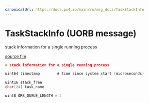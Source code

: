 ```yaml
---
canonicalUrl: https://docs.px4.io/main/ru/msg_docs/TaskStackInfo
---
```


# TaskStackInfo (UORB message)

stack information for a single running process

[source file](https://github.com/PX4/PX4-Autopilot/blob/release/1.14/msg/TaskStackInfo.msg)

```c
# stack information for a single running process

uint64 timestamp        # time since system start (microseconds)

uint16 stack_free
char[24] task_name

uint8 ORB_QUEUE_LENGTH = 2

```
